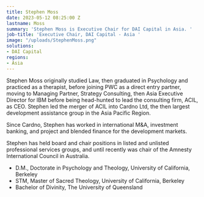 ```yaml
---
title: Stephen Moss
date: 2023-05-12 08:25:00 Z
lastname: Moss
summary: 'Stephen Moss is Executive Chair for DAI Capital in Asia. '
job-title: 'Executive Chair, DAI Capital - Asia '
image: "/uploads/StephenMoss.png"
solutions:
- DAI Capital
regions:
- Asia
---
```


Stephen Moss originally studied Law, then graduated in Psychology and practiced as a therapist, before joining PWC as a direct entry partner, moving to Managing Partner, Strategy Consulting, then Asia Executive Director for IBM before being head-hunted to lead the consulting firm, ACIL, as CEO. Stephen led the merger of ACIL into Cardno Ltd, the then largest development assistance group in the Asia Pacific Region. 
 
Since Cardno, Stephen has worked in international M&A, investment banking, and project and blended finance for the development markets. 
 
Stephen has held board and chair positions in listed and unlisted professional services groups, and until recently was chair of the Amnesty International Council in Australia. 

* D.M., Doctorate in Psychology and Theology, University of California, Berkeley 
* STM, Master of Sacred Theology, University of California, Berkeley  
* Bachelor of Divinity, The University of Queensland  

 